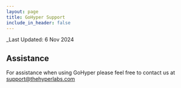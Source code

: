 ```yaml
---
layout: page
title: GoHyper Support
include_in_header: false
---
```


_Last Updated: 6 Nov 2024

## Assistance

For assistance when using GoHyper please feel free to contact us at [support@thehyperlabs.com](mailto:support@thehyperlabs.com)

